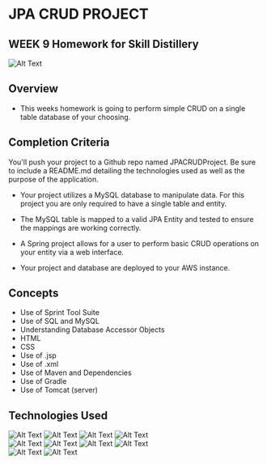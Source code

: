 # JPA CRUD PROJECT
## WEEK 9 Homework for Skill Distillery
![Alt Text](https://media.licdn.com/dms/image/C510BAQGcpYt2uJmayQ/company-logo_200_200/0?e=2159024400&v=beta&t=8O5Shdlep30sQ_juAPhlhUJi1jz-wl7FrJom6oG4cnw)

## Overview
* This weeks homework is going to perform simple CRUD on a single table database of your choosing.

## Completion Criteria

You'll push your project to a Github repo named JPACRUDProject. Be sure to include a README.md detailing the technologies used as well as the purpose of the application.

  * Your project utilizes a MySQL database to manipulate data. For this project you are only required to have a single table and entity.

  * The MySQL table is mapped to a valid JPA Entity and tested to ensure the mappings are working correctly.

  * A Spring project allows for a user to perform basic CRUD operations on your entity via a web interface.

  * Your project and database are deployed to your AWS instance.

## Concepts
  * Use of Sprint Tool Suite
  * Use of SQL and MySQL
  * Understanding Database Accessor Objects
  * HTML
  * CSS
  * Use of .jsp
  * Use of .xml
  * Use of Maven and Dependencies
  * Use of Gradle
  * Use of Tomcat (server)

## Technologies Used
  ![Alt Text](http://www.pngall.com/wp-content/uploads/2016/05/Java-PNG-180x180.png)
  ![Alt Text](https://itemis.ch/wp-content/uploads/sites/23/2015/06/eclipse5-180x180.jpg)
  ![Alt Text](https://media.trustradius.com/product-logos/GV/6S/3COGMZ775P74-180x180.PNG)
  ![Alt Text](https://media.trustradius.com/product-logos/HK/19/A1STBOL3HJCR-180x180.JPEG)
  <br>
  ![Alt Text](http://ifixit.ie/wp-content/uploads/2015/02/Apple-logo-180x180.png)
  ![Alt Text](https://media.trustradius.com/product-logos/QY/QH/HFBO8T3NTXUM-180x180.PNG)
  ![Alt Text](https://careers.google.com/jobs/dist/img/meta/careers_apple-touch-icon-180x180.a4632facecb104f3a686.png)
  ![Alt Text](http://www.pngall.com/wp-content/uploads/2016/04/Github-Free-PNG-Image.png)
  <br>
  ![Alt Text](https://really-simple-ssl.com/wp-content/uploads/2017/07/icon-mamppro.png)
  ![Alt Text](https://secure.meetupstatic.com/photos/event/c/0/a/e/600_460069326.jpeg)
